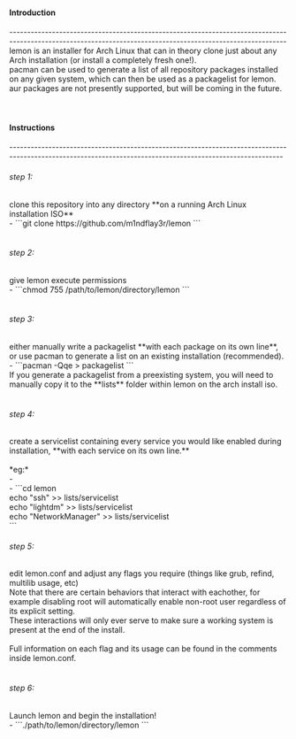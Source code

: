 <h4>Introduction</h4>
------------------------------------------------------------------------------------------------------------------------------------------------------------<br/>
lemon is an installer for Arch Linux that can in theory clone just about any Arch installation (or install a completely fresh one!).<br/>
pacman can be used to generate a list of all repository packages installed on any given system, which can then be used as a packagelist for lemon.<br/>
aur packages are not presently supported, but will be coming in the future.<br/>
<br/>
<br/>
<h4>Instructions</h4>
-----------------------------------------------------------------------------------------------------------------------------------------------------------<br/>
<h6>step 1:</h6> 
clone this repository into any directory **on a running Arch Linux installation ISO** <br/>
- ```git clone https://github.com/m1ndflay3r/lemon ```
<br/>
<br/>
<h6>step 2:</h6> 
give lemon execute permissions <br/>
- ```chmod 755 /path/to/lemon/directory/lemon ```
<br/>
<br/>
<h6>step 3:</h6> 
either manually write a packagelist **with each package on its own line**, or use pacman to generate a list on an existing installation (recommended). <br/>
- ```pacman -Qqe > packagelist ```
<br/>
If you generate a packagelist from a preexisting system, you will need to manually copy it to the **lists** folder within lemon on the arch install iso. <br/>
<br/>
<h6>step 4:</h6> 
create a servicelist containing every service you would like enabled during installation, **with each service on its own line.**<br/>
<br/>
*eg:*<br/>-<br/>
- ```cd lemon<br/>
    echo "ssh" >> lists/servicelist<br/>
    echo "lightdm" >> lists/servicelist<br/>
    echo "NetworkManager" >> lists/servicelist<br/> ```
<br/>
<h6>step 5:</h6> 
edit lemon.conf and adjust any flags you require (things like grub, refind, multilib usage, etc)<br/>
Note that there are certain behaviors that interact with eachother, for example disabling root will automatically enable non-root user regardless of its explicit setting. <br/>
These interactions will only ever serve to make sure a working system is present at the end of the install.<br/>
<br/>
Full information on each flag and its usage can be found in the comments inside lemon.conf.<br/>
<br/>
<h6>step 6:</h6>
Launch lemon and begin the installation!<br/>
- ```./path/to/lemon/directory/lemon ```
<br/>

